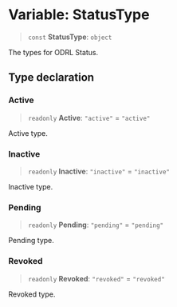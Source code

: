 # Variable: StatusType

> `const` **StatusType**: `object`

The types for ODRL Status.

## Type declaration

### Active

> `readonly` **Active**: `"active"` = `"active"`

Active type.

### Inactive

> `readonly` **Inactive**: `"inactive"` = `"inactive"`

Inactive type.

### Pending

> `readonly` **Pending**: `"pending"` = `"pending"`

Pending type.

### Revoked

> `readonly` **Revoked**: `"revoked"` = `"revoked"`

Revoked type.
